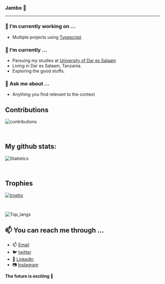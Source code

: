 ### Jambo 👋

<!--
**mrblack360/mrblack360** is a ✨ _special_ ✨ repository because its `README.md` (this file) appears on your GitHub profile.

Here are some ideas to get you started:

- 🔭 I’m currently working on ...
- 🌱 I’m currently learning ...
- 👯 I’m looking to collaborate on ...
- 🤔 I’m looking for help with ...
- 💬 Ask me about ...
- 📫 How to reach me: ...
- 😄 Pronouns: ...
- ⚡ Fun fact: ...
-->

<hr>
 
### 🔭 I’m currently working on ...
- Multiple projects using [Typescript](https://www.typescriptlang.org/).

### 🌱 I’m currently ...
- Parsuing my studies at [University of Dar es Salaam](www.udsm.ac.tz)
- Living in Dar es Salaam, Tanzania.
- Exploring the good stuffs.

### 💬 Ask me about ...
- Anything you find relevant to the context


## Contributions

![contributions](https://github.com/mrblack360/mrblack360/blob/output/github-contribution-grid-snake.gif)

<br>

## My github stats:

![Statistics](https://github-readme-stats.vercel.app/api?username=mrblack360&show_icons=true&theme=blueberry&count_private=true&hide_rank=false)

<br>


## Trophies
[![trophy](https://github-profile-trophy.vercel.app/?username=mrblack360)](https://github.com/ryo-ma/github-profile-trophy)

<br>

![Top_langs](https://github-readme-stats.vercel.app/api/top-langs/?username=mrblack360&langs_count=6&theme=blueberry)


## 📫 You can reach me through ...

- 📫 [Email](mailto:maswimrtz@gmail.com)
- 🐦 [twitter](https://twitter.com/maswimrt)
- 👔 [LinkedIn](https://www.linkedin.com/in/maswi-mussa-raphael-047a26b4/)
- 📷 [Instagram](https://www.instagram.com/maswimr/)


__The future is exciting 🎉__
